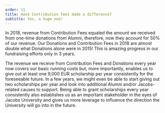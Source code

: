 ```yaml
---
order: 11
title: Have Contribution Fees made a difference?
subtitle: Yes, a huge one! 
---
```


In 2018, revenue from Contribution Fees equaled the amount we received from one-time donations from Alumni, therefore, now they account for 50% of our revenue.
Our Donations and Contribution Fees in 2018 are almost double what Donations alone were in 2015!
This is amazing progress in our fundraising efforts only in 3 years.

The revenue we receive from Contribution Fees and Donations every year now covers our basic running costs but, more importantly, enables us to give out at least one 9,000 EUR scholarship per year consistently for the foreseeable future.
In a few years, we might even be able to start giving out two scholarships per year and look into additional Alumni and/or Jacobs-related causes to support.
Being able to grant scholarships every year consistently also establishes us as an important stakeholder in the eyes of Jacobs University and gives us more leverage to influence the direction the University will go into in the future.
